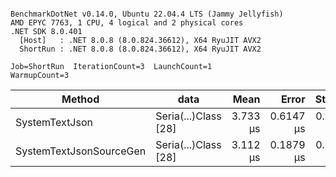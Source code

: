```

BenchmarkDotNet v0.14.0, Ubuntu 22.04.4 LTS (Jammy Jellyfish)
AMD EPYC 7763, 1 CPU, 4 logical and 2 physical cores
.NET SDK 8.0.401
  [Host]   : .NET 8.0.8 (8.0.824.36612), X64 RyuJIT AVX2
  ShortRun : .NET 8.0.8 (8.0.824.36612), X64 RyuJIT AVX2

Job=ShortRun  IterationCount=3  LaunchCount=1  
WarmupCount=3  

```
| Method                  | data                 | Mean     | Error     | StdDev    | Min      | Max      | Gen0   | Allocated |
|------------------------ |--------------------- |---------:|----------:|----------:|---------:|---------:|-------:|----------:|
| SystemTextJson          | Seria(...)Class [28] | 3.733 μs | 0.6147 μs | 0.0337 μs | 3.713 μs | 3.772 μs | 0.0229 |   2.07 KB |
| SystemTextJsonSourceGen | Seria(...)Class [28] | 3.112 μs | 0.1879 μs | 0.0103 μs | 3.101 μs | 3.120 μs | 0.0267 |    2.2 KB |
